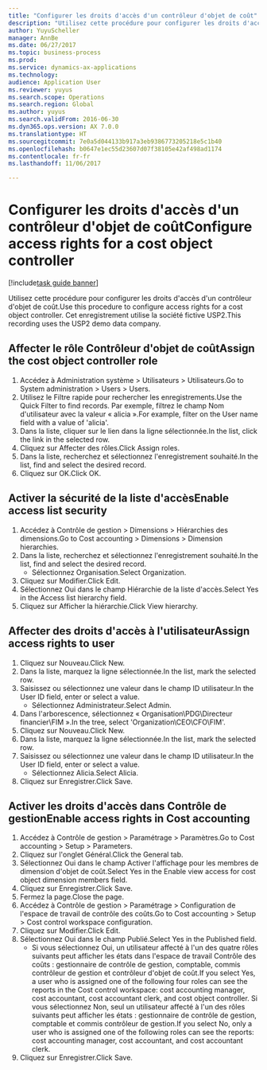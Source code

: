 ```yaml
--- 
title: "Configurer les droits d'accès d'un contrôleur d'objet de coût"
description: "Utilisez cette procédure pour configurer les droits d'accès d'un contrôleur d'objet de coût."
author: YuyuScheller
manager: AnnBe
ms.date: 06/27/2017
ms.topic: business-process
ms.prod: 
ms.service: dynamics-ax-applications
ms.technology: 
audience: Application User
ms.reviewer: yuyus
ms.search.scope: Operations
ms.search.region: Global
ms.author: yuyus
ms.search.validFrom: 2016-06-30
ms.dyn365.ops.version: AX 7.0.0
ms.translationtype: HT
ms.sourcegitcommit: 7e0a5d044133b917a3eb9386773205218e5c1b40
ms.openlocfilehash: b0647e1ec55d23607d07f38105e42af498ad1174
ms.contentlocale: fr-fr
ms.lasthandoff: 11/06/2017

---
```

# <a name="configure-access-rights-for-a-cost-object-controller"></a><span data-ttu-id="851e7-103">Configurer les droits d'accès d'un contrôleur d'objet de coût</span><span class="sxs-lookup"><span data-stu-id="851e7-103">Configure access rights for a cost object controller</span></span>

[!include[task guide banner](../../includes/task-guide-banner.md)]

<span data-ttu-id="851e7-104">Utilisez cette procédure pour configurer les droits d'accès d'un contrôleur d'objet de coût.</span><span class="sxs-lookup"><span data-stu-id="851e7-104">Use this procedure to configure access rights for a cost object controller.</span></span> <span data-ttu-id="851e7-105">Cet enregistrement utilise la société fictive USP2.</span><span class="sxs-lookup"><span data-stu-id="851e7-105">This recording uses the USP2 demo data company.</span></span>


## <a name="assign-the-cost-object-controller-role"></a><span data-ttu-id="851e7-106">Affecter le rôle Contrôleur d'objet de coût</span><span class="sxs-lookup"><span data-stu-id="851e7-106">Assign the cost object controller role</span></span>
1. <span data-ttu-id="851e7-107">Accédez à Administration système > Utilisateurs > Utilisateurs.</span><span class="sxs-lookup"><span data-stu-id="851e7-107">Go to System administration > Users > Users.</span></span>
2. <span data-ttu-id="851e7-108">Utilisez le Filtre rapide pour rechercher les enregistrements.</span><span class="sxs-lookup"><span data-stu-id="851e7-108">Use the Quick Filter to find records.</span></span> <span data-ttu-id="851e7-109">Par exemple, filtrez le champ Nom d'utilisateur avec la valeur « alicia ».</span><span class="sxs-lookup"><span data-stu-id="851e7-109">For example, filter on the User name field with a value of 'alicia'.</span></span>
3. <span data-ttu-id="851e7-110">Dans la liste, cliquer sur le lien dans la ligne sélectionnée.</span><span class="sxs-lookup"><span data-stu-id="851e7-110">In the list, click the link in the selected row.</span></span>
4. <span data-ttu-id="851e7-111">Cliquez sur Affecter des rôles.</span><span class="sxs-lookup"><span data-stu-id="851e7-111">Click Assign roles.</span></span>
5. <span data-ttu-id="851e7-112">Dans la liste, recherchez et sélectionnez l'enregistrement souhaité.</span><span class="sxs-lookup"><span data-stu-id="851e7-112">In the list, find and select the desired record.</span></span>
6. <span data-ttu-id="851e7-113">Cliquez sur OK.</span><span class="sxs-lookup"><span data-stu-id="851e7-113">Click OK.</span></span>

## <a name="enable-access-list-security"></a><span data-ttu-id="851e7-114">Activer la sécurité de la liste d'accès</span><span class="sxs-lookup"><span data-stu-id="851e7-114">Enable access list security</span></span>
1. <span data-ttu-id="851e7-115">Accédez à Contrôle de gestion > Dimensions > Hiérarchies des dimensions.</span><span class="sxs-lookup"><span data-stu-id="851e7-115">Go to Cost accounting > Dimensions > Dimension hierarchies.</span></span>
2. <span data-ttu-id="851e7-116">Dans la liste, recherchez et sélectionnez l'enregistrement souhaité.</span><span class="sxs-lookup"><span data-stu-id="851e7-116">In the list, find and select the desired record.</span></span>
    * <span data-ttu-id="851e7-117">Sélectionnez Organisation.</span><span class="sxs-lookup"><span data-stu-id="851e7-117">Select Organization.</span></span>  
3. <span data-ttu-id="851e7-118">Cliquez sur Modifier.</span><span class="sxs-lookup"><span data-stu-id="851e7-118">Click Edit.</span></span>
4. <span data-ttu-id="851e7-119">Sélectionnez Oui dans le champ Hiérarchie de la liste d'accès.</span><span class="sxs-lookup"><span data-stu-id="851e7-119">Select Yes in the Access list hierarchy field.</span></span>
5. <span data-ttu-id="851e7-120">Cliquez sur Afficher la hiérarchie.</span><span class="sxs-lookup"><span data-stu-id="851e7-120">Click View hierarchy.</span></span>

## <a name="assign-access-rights-to-user"></a><span data-ttu-id="851e7-121">Affecter des droits d'accès à l'utilisateur</span><span class="sxs-lookup"><span data-stu-id="851e7-121">Assign access rights to user</span></span>
1. <span data-ttu-id="851e7-122">Cliquez sur Nouveau.</span><span class="sxs-lookup"><span data-stu-id="851e7-122">Click New.</span></span>
2. <span data-ttu-id="851e7-123">Dans la liste, marquez la ligne sélectionnée.</span><span class="sxs-lookup"><span data-stu-id="851e7-123">In the list, mark the selected row.</span></span>
3. <span data-ttu-id="851e7-124">Saisissez ou sélectionnez une valeur dans le champ ID utilisateur.</span><span class="sxs-lookup"><span data-stu-id="851e7-124">In the User ID field, enter or select a value.</span></span>
    * <span data-ttu-id="851e7-125">Sélectionnez Administrateur.</span><span class="sxs-lookup"><span data-stu-id="851e7-125">Select Admin.</span></span>  
4. <span data-ttu-id="851e7-126">Dans l'arborescence, sélectionnez « Organisation\PDG\Directeur financier\FIM ».</span><span class="sxs-lookup"><span data-stu-id="851e7-126">In the tree, select 'Organization\CEO\CFO\FIM'.</span></span>
5. <span data-ttu-id="851e7-127">Cliquez sur Nouveau.</span><span class="sxs-lookup"><span data-stu-id="851e7-127">Click New.</span></span>
6. <span data-ttu-id="851e7-128">Dans la liste, marquez la ligne sélectionnée.</span><span class="sxs-lookup"><span data-stu-id="851e7-128">In the list, mark the selected row.</span></span>
7. <span data-ttu-id="851e7-129">Saisissez ou sélectionnez une valeur dans le champ ID utilisateur.</span><span class="sxs-lookup"><span data-stu-id="851e7-129">In the User ID field, enter or select a value.</span></span>
    * <span data-ttu-id="851e7-130">Sélectionnez Alicia.</span><span class="sxs-lookup"><span data-stu-id="851e7-130">Select Alicia.</span></span>  
8. <span data-ttu-id="851e7-131">Cliquez sur Enregistrer.</span><span class="sxs-lookup"><span data-stu-id="851e7-131">Click Save.</span></span>

## <a name="enable-access-rights-in-cost-accounting"></a><span data-ttu-id="851e7-132">Activer les droits d'accès dans Contrôle de gestion</span><span class="sxs-lookup"><span data-stu-id="851e7-132">Enable access rights in Cost accounting</span></span>
1. <span data-ttu-id="851e7-133">Accédez à Contrôle de gestion > Paramétrage > Paramètres.</span><span class="sxs-lookup"><span data-stu-id="851e7-133">Go to Cost accounting > Setup > Parameters.</span></span>
2. <span data-ttu-id="851e7-134">Cliquez sur l'onglet Général.</span><span class="sxs-lookup"><span data-stu-id="851e7-134">Click the General tab.</span></span>
3. <span data-ttu-id="851e7-135">Sélectionnez Oui dans le champ Activer l'affichage pour les membres de dimension d'objet de coût.</span><span class="sxs-lookup"><span data-stu-id="851e7-135">Select Yes in the Enable view access for cost object dimension members field.</span></span>
4. <span data-ttu-id="851e7-136">Cliquez sur Enregistrer.</span><span class="sxs-lookup"><span data-stu-id="851e7-136">Click Save.</span></span>
5. <span data-ttu-id="851e7-137">Fermez la page.</span><span class="sxs-lookup"><span data-stu-id="851e7-137">Close the page.</span></span>
6. <span data-ttu-id="851e7-138">Accédez à Contrôle de gestion > Paramétrage > Configuration de l'espace de travail de contrôle des coûts.</span><span class="sxs-lookup"><span data-stu-id="851e7-138">Go to Cost accounting > Setup > Cost control workspace configuration.</span></span>
7. <span data-ttu-id="851e7-139">Cliquez sur Modifier.</span><span class="sxs-lookup"><span data-stu-id="851e7-139">Click Edit.</span></span>
8. <span data-ttu-id="851e7-140">Sélectionnez Oui dans le champ Publié.</span><span class="sxs-lookup"><span data-stu-id="851e7-140">Select Yes in the Published field.</span></span>
    * <span data-ttu-id="851e7-141">Si vous sélectionnez Oui, un utilisateur affecté à l'un des quatre rôles suivants peut afficher les états dans l'espace de travail Contrôle des coûts : gestionnaire de contrôle de gestion, comptable, commis contrôleur de gestion et contrôleur d'objet de coût.</span><span class="sxs-lookup"><span data-stu-id="851e7-141">If you select Yes, a user who is assigned one of the following four roles can see the reports in the Cost control workspace: cost accounting manager, cost accountant, cost accountant clerk, and cost object controller.</span></span> <span data-ttu-id="851e7-142">Si vous sélectionnez Non, seul un utilisateur affecté à l'un des rôles suivants peut afficher les états : gestionnaire de contrôle de gestion, comptable et commis contrôleur de gestion.</span><span class="sxs-lookup"><span data-stu-id="851e7-142">If you select No, only a user who is assigned one of the following roles can see the reports: cost accounting manager, cost accountant, and cost accountant clerk.</span></span>    
9. <span data-ttu-id="851e7-143">Cliquez sur Enregistrer.</span><span class="sxs-lookup"><span data-stu-id="851e7-143">Click Save.</span></span>


